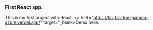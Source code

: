 ### First React app.

This is my first project with React. <a href="https://tic-tac-toe-gamma-azure.vercel.app/" target="_blank>Demo</a> here.
